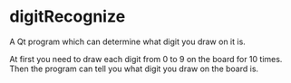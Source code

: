 # digitRecognize
A Qt program which can determine what digit you draw on it  is.  

At first you need to draw each digit from 0 to 9 on the board for 10 times. Then the program can tell you what digit you draw on the board is.
